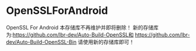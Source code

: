 # OpenSSLForAndroid
OpenSSL For Android
本存储库不再维护并即将删除！
新的存储库为:https://github.com/lbr-dev/Auto-Build-OpenSSL和
https://github.com/lbr-dev/Auto-Build-OpenSSL-Bin
请使用新的存储库即可！
